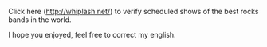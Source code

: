 Click here (http://whiplash.net/) to verify scheduled shows of the best rocks bands in the world.

I hope you enjoyed, feel free to correct my english. 
